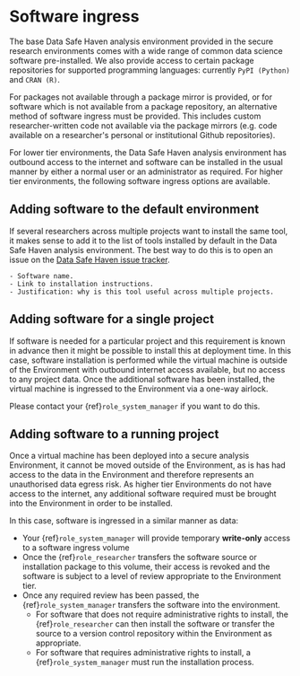 # Software ingress

The base Data Safe Haven analysis environment provided in the secure research environments comes with a wide range of common data science software pre-installed.
We also provide access to certain package repositories for supported programming languages: currently `PyPI (Python)` and `CRAN (R)`.

For packages not available through a package mirror is provided, or for software which is not available from a package repository, an alternative method of software ingress must be provided.
This includes custom researcher-written code not available via the package mirrors (e.g. code available on a researcher's personal or institutional Github repositories).

For lower tier environments, the Data Safe Haven analysis environment has outbound access to the internet and software can be installed in the usual manner by either a normal user or an administrator as required.
For higher tier environments, the following software ingress options are available.

## Adding software to the default environment

If several researchers across multiple projects want to install the same tool, it makes sense to add it to the list of tools installed by default in the Data Safe Haven analysis environment.
The best way to do this is to open an issue on the [Data Safe Haven issue tracker](https://github.com/alan-turing-institute/data-safe-haven/issues).

```{admonition} Include this information in your issue
- Software name.
- Link to installation instructions.
- Justification: why is this tool useful across multiple projects.
```

## Adding software for a single project

If software is needed for a particular project and this requirement is known in advance then it might be possible to install this at deployment time.
In this case, software installation is performed while the virtual machine is outside of the Environment with outbound internet access available, but no access to any project data.
Once the additional software has been installed, the virtual machine is ingressed to the Environment via a one-way airlock.

Please contact your {ref}`role_system_manager` if you want to do this.

## Adding software to a running project

Once a virtual machine has been deployed into a secure analysis Environment, it cannot be moved outside of the Environment, as is has had access to the data in the Environment and therefore represents an unauthorised data egress risk.
As higher tier Environments do not have access to the internet, any additional software required must be brought into the Environment in order to be installed.

In this case, software is ingressed in a similar manner as data:

- Your {ref}`role_system_manager` will provide temporary **write-only** access to a software ingress volume
- Once the {ref}`role_researcher` transfers the software source or installation package to this volume, their access is revoked and the software is subject to a level of review appropriate to the Environment tier.
- Once any required review has been passed, the {ref}`role_system_manager` transfers the software into the environment.
    - For software that does not require administrative rights to install, the {ref}`role_researcher` can then install the software or transfer the source to a version control repository within the Environment as appropriate.
    - For software that requires administrative rights to install, a {ref}`role_system_manager` must run the installation process.
